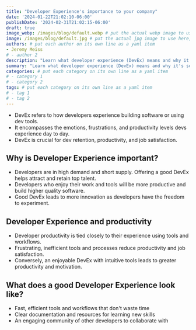 ```yaml
---
title: "Developer Experience's importance to your company"
date: '2024-01-22T21:02:10-06:00'
publishDate: '2024-02-31T21:02:15-06:00'
draft: true
image_webp: /images/blog/default.webp # put the actual webp image to use here, stored in /static/images/blog/
image: /images/blog/default.jpg # put the actual jpg image to use here, stored in /static/images/blog/
authors: # put each author on its own line as a yaml item
- Jeremy Meiss
# - author 2
description: "Learn what developer experience (DevEx) means and why it's so important for attracting and retaining top engineering talent. This post explores what DevEx is, how to build an enjoyable DevEx, and the relationship between DevEx and productivity."
summary: "Learn what developer experience (DevEx) means and why it's so important for attracting and retaining top engineering talent. This post explores what DevEx is, how to build an enjoyable DevEx, and the relationship between DevEx and productivity."
categories: # put each category on its own line as a yaml item
# - category 1
# - category 2
tags: # put each category on its own line as a yaml item
# - tag 1
# - tag 2
---
```


- DevEx refers to how developers experience building software or using dev tools.    
- It encompasses the emotions, frustrations, and productivity levels devs experience day to day. 
- DevEx is crucial for dev retention, productivity, and job satisfaction. 

## Why is Developer Experience important?

- Developers are in high demand and short supply. Offering a good DevEx helps attract and retain top talent. 
- Developers who enjoy their work and tools will be more productive and build higher quality software.   
- Good DevEx leads to more innovation as developers have the freedom to experiment.

## Developer Experience and productivity

- Developer productivity is tied closely to their experience using tools and workflows.
- Frustrating, inefficient tools and processes reduce productivity and job satisfaction.   
- Conversely, an enjoyable DevEx with intuitive tools leads to greater productivity and motivation. 

## What does a good Developer Experience look like?

- Fast, efficient tools and workflows that don't waste time
- Clear documentation and resources for learning new skills 
- An engaging community of other developers to collaborate with
